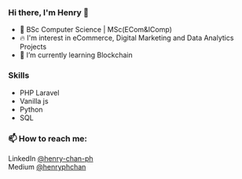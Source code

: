 ### Hi there, I'm Henry 👋
- 🏫 BSc Computer Science | MSc(ECom&IComp)
- 🔥 I'm interest in eCommerce, Digital Marketing and Data Analytics Projects
- 🌱 I’m currently learning Blockchain

### Skills
- PHP Laravel
- Vanilla js
- Python
- SQL

### 📫 How to reach me:
LinkedIn [@henry-chan-ph](https://www.linkedin.com/in/henry-chan-ph/) <br>
Medium [@henryphchan](https://medium.com/@henryphchan)

<!--
**henryphchan/henryphchan** is a ✨ _special_ ✨ repository because its `README.md` (this file) appears on your GitHub profile.

Here are some ideas to get you started:

- 🔭 I’m currently working on ...
- 🌱 I’m currently learning ...
- 👯 I’m looking to collaborate on ...
- 🤔 I’m looking for help with ...
- 💬 Ask me about ...
- 📫 How to reach me: ...
- 😄 Pronouns: ...
- ⚡ Fun fact: ...
-->
